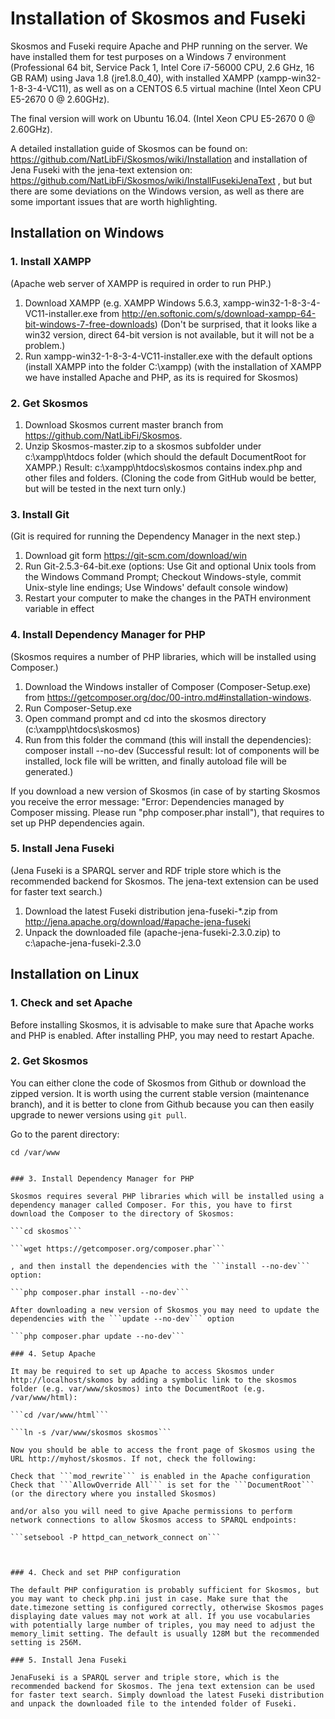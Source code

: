 # Installation of Skosmos and Fuseki

Skosmos and Fuseki require Apache and PHP running on the server. We have installed them for test purposes on a Windows 7 environment (Professional 64 bit, Service Pack 1, Intel Core i7-56000 CPU, 2.6 GHz, 16 GB RAM) using Java 1.8 (jre1.8.0_40), with installed XAMPP (xampp-win32-1-8-3-4-VC11), as well as on a CENTOS 6.5 virtual machine (Intel Xeon CPU E5-2670 0 @ 2.60GHz).

The final version will work on Ubuntu 16.04. (Intel Xeon CPU E5-2670 0 @ 2.60GHz).

A detailed installation guide of Skosmos can be found on: https://github.com/NatLibFi/Skosmos/wiki/Installation 
and installation of Jena Fuseki with the jena-text extension on: https://github.com/NatLibFi/Skosmos/wiki/InstallFusekiJenaText , but but there are some deviations on the Windows version, as well as there are some important issues that are worth highlighting. 

## Installation on Windows

### 1. Install XAMPP

(Apache web server of XAMPP is required in order to run PHP.)

1. Download XAMPP (e.g. XAMPP Windows 5.6.3, xampp-win32-1-8-3-4-VC11-installer.exe from http://en.softonic.com/s/download-xampp-64-bit-windows-7-free-downloads) (Don't be surprised, that it looks like a win32 version, direct 64-bit version is not available, but it will not be a problem.)
2. Run xampp-win32-1-8-3-4-VC11-installer.exe with the default options (install XAMPP into the folder C:\xampp)
(with the installation of XAMPP we have installed Apache and PHP, as its is required for Skosmos)

### 2. Get Skosmos

1. Download Skosmos current master branch from https://github.com/NatLibFi/Skosmos.
2. Unzip Skosmos-master.zip to a skosmos subfolder under c:\xampp\htdocs folder (which should the default DocumentRoot for XAMPP.)
Result: c:\xampp\htdocs\skosmos contains index.php and other files and folders.
(Cloning the code from GitHub would be better, but will be tested in the next turn only.)

### 3. Install Git

(Git is required for running the Dependency Manager in the next step.)

1. Download git form https://git-scm.com/download/win
2. Run Git-2.5.3-64-bit.exe (options: Use Git and optional Unix tools from the Windows Command Prompt; Checkout Windows-style, commit Unix-style line endings; Use Windows' default console window)
3. Restart your computer to make the changes in the PATH environment variable in effect

### 4. Install Dependency Manager for PHP

(Skosmos requires a number of PHP libraries, which will be installed using Composer.)

1. Download the Windows installer of Composer (Composer-Setup.exe) from https://getcomposer.org/doc/00-intro.md#installation-windows.
2. Run Composer-Setup.exe
3. Open command prompt and cd into the skosmos directory (c:\xampp\htdocs\skosmos)
4. Run from this folder the command (this will install the dependencies): composer install --no-dev
(Successful result: lot of components will be installed, lock file will be written, and finally autoload file will be generated.)

If you download a new version of Skosmos (in case of by starting Skosmos you receive the error message: "Error: Dependencies managed by Composer missing. Please run "php composer.phar install"), that requires to set up PHP dependencies again.

### 5. Install Jena Fuseki

(Jena Fuseki is a SPARQL server and RDF triple store which is the recommended backend for Skosmos. 
The jena-text extension can be used for faster text search.)

1. Download the latest Fuseki distribution jena-fuseki-*.zip from http://jena.apache.org/download/#apache-jena-fuseki
2. Unpack the downloaded file (apache-jena-fuseki-2.3.0.zip) to c:\apache-jena-fuseki-2.3.0

## Installation on Linux

### 1. Check and set Apache

Before installing Skosmos, it is advisable to make sure that Apache works and PHP is enabled. After installing PHP, you may need to restart Apache.

### 2. Get Skosmos

You can either clone the code of Skosmos from Github  or download the zipped version. It is worth using the current stable version (maintenance branch), and it is better to clone from Github because you can then easily upgrade to newer versions using ```git pull```.

Go to the parent directory:

```cd /var/www```
 
```git clone -b v1.6-maintenance https://github.com/NatLibFi/Skosmos.git skosmos'''

### 3. Install Dependency Manager for PHP

Skosmos requires several PHP libraries which will be installed using a dependency manager called Composer. For this, you have to first download the Composer to the directory of Skosmos:

```cd skosmos```

```wget https://getcomposer.org/composer.phar```

, and then install the dependencies with the ```install --no-dev``` option:

```php composer.phar install --no-dev```

After downloading a new version of Skosmos you may need to update the dependencies with the ```update --no-dev``` option

```php composer.phar update --no-dev```

### 4. Setup Apache

It may be required to set up Apache to access Skosmos under http://localhost/skomos by adding a symbolic link to the skosmos folder (e.g. var/www/skosmos) into the DocumentRoot (e.g. /var/www/html):

```cd /var/www/html```

```ln -s /var/www/skosmos skosmos```

Now you should be able to access the front page of Skosmos using the URL http://myhost/skosmos. If not, check the following:

Check that ```mod_rewrite``` is enabled in the Apache configuration
Check that ```AllowOverride All``` is set for the ```DocumentRoot``` (or the directory where you installed Skosmos)

and/or also you will need to give Apache permissions to perform network connections to allow Skosmos access to SPARQL endpoints:

```setsebool -P httpd_can_network_connect on```



### 4. Check and set PHP configuration

The default PHP configuration is probably sufficient for Skosmos, but you may want to check php.ini just in case. Make sure that the date.timezone setting is configured correctly, otherwise Skosmos pages displaying date values may not work at all. If you use vocabularies with potentially large number of triples, you may need to adjust the memory_limit setting. The default is usually 128M but the recommended setting is 256M.

### 5. Install Jena Fuseki

JenaFuseki is a SPARQL server and triple store, which is the recommended backend for Skosmos. The jena text extension can be used for faster text search. Simply download the latest Fuseki distribution and unpack the downloaded file to the intended folder of Fuseki.

